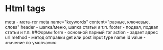 # Html tags

meta - мета-тег
meta name="keywords" content="разные, ключевые, слова"
header - шапка/меню, шапка статьи и т.п.
footer - подвал, подвал статьи и т.п.
##Формы
form - основной парный тэг
    action - задает адрес url
    method - метод отправки get или post
input
    type
    name
    id
    value - значение по умолчанию